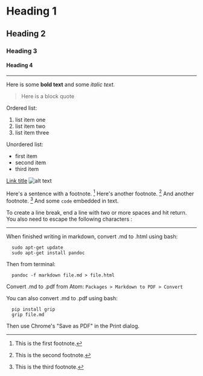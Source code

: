 # Heading 1
## Heading 2
### Heading 3
#### Heading 4

---

Here is some **bold text** and some *italic text*.  
> Here is a block quote

Ordered list\:  

1. list item one
2. list item two
3. list item three

Unordered list\:  

- first item
- second item
- third item

[Link title](https://www.google.com)
![alt text](image.jpg)

Here's a sentence with a footnote. [^1] Here's another footnote. [^2]
And another footnote. [^3] And some `code` embedded in text.

[^1]: This is the first footnote.
[^2]: This is the second footnote.
[^3]: This is the third footnote.

To create a line break, end a line with two or more spaces and hit return. You also need to escape the following characters
\:

---

When finished writing in markdown, convert .md to .html using bash\:
```
  sudo apt-get update
  sudo apt-get install pandoc
```
Then from terminal\:
```
  pandoc -f markdown file.md > file.html
```  

Convert .md to .pdf from Atom\: `Packages > Markdown to PDF > Convert`


You can also convert .md to .pdf using bash\:
```
  pip install grip
  grip file.md
```
Then use Chrome's "Save as PDF" in the Print dialog.  

